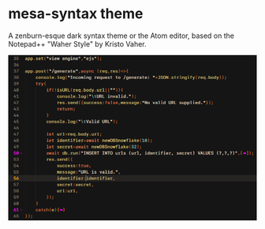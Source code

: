 # mesa-syntax theme

A zenburn-esque dark syntax theme or the Atom editor, based on the Notepad++ "Waher Style" by Kristo Vaher.

![A screenshot of mesa-syntax](https://raw.githubusercontent.com/SydLambert/atom-mesa-syntax/master/screenshot.png)
